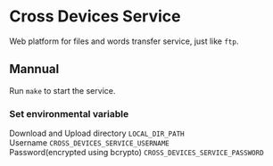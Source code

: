 # Cross Devices Service
Web platform for files and words transfer service, just like `ftp`.

## Mannual
Run `make` to start the service.  

### Set environmental variable 
Download and Upload directory `LOCAL_DIR_PATH`  
Username `CROSS_DEVICES_SERVICE_USERNAME`  
Password(encrypted using bcrypto) `CROSS_DEVICES_SERVICE_PASSWORD`
